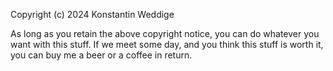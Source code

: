 Copyright (c) 2024 Konstantin Weddige

As long as you retain the above copyright notice, you can do whatever you want with this stuff. If we meet some day, and you think this stuff is worth it, you can buy me a beer or a coffee in return.

